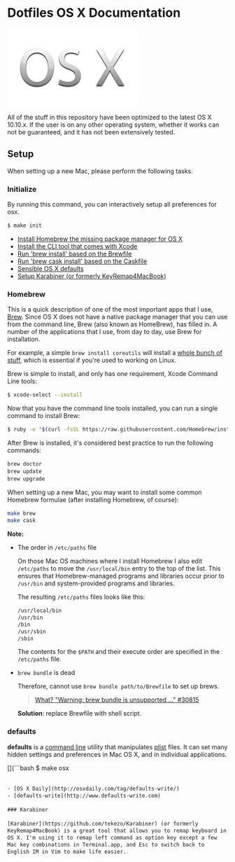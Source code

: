 # Dotfiles OS X Documentation

![](./img/OSX_logo.png)

All of the stuff in this repository have been optimized to the latest OS X 10.10.x. If the user is on any other operating system, whether it works can not be guaranteed, and it has not been extensively tested.

## Setup

When setting up a new Mac, please perform the following tasks.

### Initialize

By running this command, you can interactively setup all preferences for osx.

```bash
$ make init
```

- [Install Homebrew the missing package manager for OS X](./init/osx/install_homebrew.sh)
- [Install the CLI tool that comes with Xcode](./init/osx/install_xcode.sh)
- [Run 'brew install' based on the Brewfile](./init/osx/setup_brew.sh)
- [Run 'brew cask install' based on the Caskfile](./init/osx/setup_cask.sh)
- [Sensible OS X defaults](./init/osx/osx_defaults.sh)
- [Setup Karabiner (or formerly KeyRemap4MacBook)](./init/osx/setup_kanabiner.sh)

### Homebrew

This is a quick description of one of the most important apps that I use, [Brew](http://brew.sh). Since OS X does not have a native package manager that you can use from the command line, Brew (also known as HomeBrew), has filled in. A number of the applications that I use, from day to day, use Brew for installation.

For example, a simple `brew install coreutils` will install a [whole bunch of stuff](http://en.wikipedia.org/wiki/GNU_Core_Utilities), which is essential if you're used to working on Linux.

Brew is simple to install, and only has one requirement, Xcode Command Line tools:

```bash
$ xcode-select --install
```

Now that you have the command line tools installed, you can run a single command to install Brew:

```bash
$ ruby -e "$(curl -fsSL https://raw.githubusercontent.com/Homebrew/install/master/install)"
```

After Brew is installed, it's considered best practice to run the following commands:

```bash
brew doctor
brew update
brew upgrade
```

When setting up a new Mac, you may want to install some common Homebrew formulae (after installing Homebrew, of course):

```bash
make brew
make cask
```

**Note:**

- The order in `/etc/paths` file

	On those Mac OS machines where I install Homebrew I also edit `/etc/paths` to move the `/usr/local/bin` entry to the top of the list. This ensures that Homebrew-managed programs and libraries occur prior to `/usr/bin` and system-provided programs and libraries. 

	The resulting `/etc/paths` files looks like this:

	```
	/usr/local/bin
	/usr/bin
	/bin
	/usr/sbin
	/sbin
	```

	The contents for the `$PATH` and their execute order are specified in the `/etc/paths` file.

- `brew bundle` is dead

	Therefore, cannot use `brew bundle path/to/Brewfile` to set up brews.
	
	> [What? "Warning: brew bundle is unsupported ..." #30815](https://github.com/Homebrew/homebrew/issues/30815)

	**Solution**: replace Brewfile with shell script.

### defaults

**defaults** is a [command line](http://en.wikipedia.org/wiki/Command-line_interface) utility that manipulates [plist](http://en.wikipedia.org/wiki/Property_list) files. It can set many hidden settings and preferences in Mac OS X, and in individual applications. 

[](```bash
$ make osx
```)

- [OS X Daily](http://osxdaily.com/tag/defaults-write/)
- [defaults-write](http://www.defaults-write.com)

### Karabiner

[Karabiner](https://github.com/tekezo/Karabiner) (or formerly KeyRemap4MacBook) is a great tool that allows you to remap keyboard in OS X. I'm using it to remap left command as option key except a few Mac key combinations in Terminal.app, and Esc to switch back to English IM in Vim to make life easier.